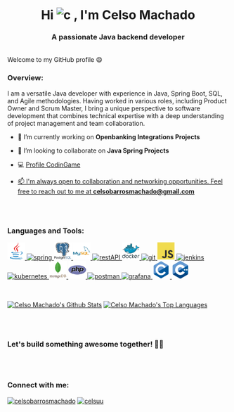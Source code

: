 <h1 align="center">Hi <img src="https://github.com/celsu/celsu/assets/130976830/af95f292-fb76-401e-8109-f10ab1fe838d" alt="c" width="70" height="70"/>
  , I'm Celso Machado</h1>


<h3 align="center">A passionate Java backend developer</h3>
<br>
Welcome to my GitHub profile 😄

<h3 align="left">Overview: </h3>
I am a versatile Java developer with experience in Java, Spring Boot, SQL, and Agile methodologies. Having worked in various roles, including Product Owner and Scrum Master, I bring a unique perspective to software development that combines technical expertise with a deep understanding of project management and team collaboration.

- 🔭 I’m currently working on **Openbanking Integrations Projects**

- 👯 I’m looking to collaborate on **Java Spring Projects**
  
- 💻 <a href="https://www.codingame.com/profile/6962ed44d107df199a727fb22c4f6f5c0552365">Profile CodinGame

  

- 📫 I'm always open to collaboration and networking opportunities. Feel free to reach out to me at **celsobarrosmachado@gmail.com**

<br><br>

<h3 align="left">Languages and Tools:</h3>
<p align="left"> 
  <a href="https://www.java.com" target="_blank" rel="noreferrer"> 
    <img src="https://raw.githubusercontent.com/devicons/devicon/master/icons/java/java-original.svg" alt="java" width="40" height="40"/>
  <a href="https://spring.io/" target="_blank" rel="noreferrer"> 
    <img src="https://www.vectorlogo.zone/logos/springio/springio-icon.svg" alt="spring" width="40" height="40"/>
  <a href="https://www.postgresql.org" target="_blank" rel="noreferrer"> 
    <img src="https://raw.githubusercontent.com/devicons/devicon/master/icons/postgresql/postgresql-original-wordmark.svg" alt="postgresql" width="40" height="40"/>
  <a href="https://www.mysql.com/" target="_blank" rel="noreferrer"> 
    <img src="https://raw.githubusercontent.com/devicons/devicon/master/icons/mysql/mysql-original-wordmark.svg" alt="mysql" width="40" height="40"/>
  <a href="" target="_blank" rel="noreferrer"> 
    <img src="https://github.com/celsu/celsu/assets/130976830/c07bbc4b-9dd1-49dd-b466-7ba04223df2b" alt="restAPI" width="40" height="40"/>
  <a href="https://www.docker.com/" target="_blank" rel="noreferrer"> 
    <img src="https://raw.githubusercontent.com/devicons/devicon/master/icons/docker/docker-original-wordmark.svg" alt="docker" width="40" height="40"/>
  <a href="https://git-scm.com/" target="_blank" rel="noreferrer"> 
    <img src="https://www.vectorlogo.zone/logos/git-scm/git-scm-icon.svg" alt="git" width="40" height="40"/>
  <a href="https://developer.mozilla.org/en-US/docs/Web/JavaScript" target="_blank" rel="noreferrer"> 
    <img src="https://raw.githubusercontent.com/devicons/devicon/master/icons/javascript/javascript-original.svg" alt="javascript" width="40" height="40"/>
  <a href="https://www.jenkins.io" target="_blank" rel="noreferrer"> 
    <img src="https://www.vectorlogo.zone/logos/jenkins/jenkins-icon.svg" alt="jenkins" width="40" height="40"/>
  <a href="https://kubernetes.io" target="_blank" rel="noreferrer"> 
    <img src="https://www.vectorlogo.zone/logos/kubernetes/kubernetes-icon.svg" alt="kubernetes" width="40" height="40"/>
  <a href="https://www.mongodb.com/" target="_blank" rel="noreferrer"> 
    <img src="https://raw.githubusercontent.com/devicons/devicon/master/icons/mongodb/mongodb-original-wordmark.svg" alt="mongodb" width="40" height="40"/>
  <a href="https://www.php.net" target="_blank" rel="noreferrer"> 
    <img src="https://raw.githubusercontent.com/devicons/devicon/master/icons/php/php-original.svg" alt="php" width="40" height="40"/>
  <a href="https://postman.com" target="_blank" rel="noreferrer"> 
    <img src="https://www.vectorlogo.zone/logos/getpostman/getpostman-icon.svg" alt="postman" width="40" height="40"/>
 
  <a href="https://grafana.com" target="_blank" rel="noreferrer"> 
    <img src="https://www.vectorlogo.zone/logos/grafana/grafana-icon.svg" alt="grafana" width="40" height="40"/>
  <a href="https://www.cprogramming.com/" target="_blank" rel="noreferrer"> 
    <img src="https://raw.githubusercontent.com/devicons/devicon/master/icons/c/c-original.svg" alt="c" width="40" height="40"/>
  <a href="https://www.w3schools.com/cpp/" target="_blank" rel="noreferrer"> 
      <img src="https://raw.githubusercontent.com/devicons/devicon/master/icons/cplusplus/cplusplus-original.svg" alt="cplusplus" width="40" height="40"/>
  </p>
<br><br>

<a> 
  <a href="https://github.com/celsu">
    <img alt="Celso Machado's Github Stats" src="https://denvercoder1-github-readme-stats.vercel.app/api?username=celsu&show_icons=true&count_private=true&theme=react&border_color=7F3FBF&bg_color=0D1117&title_color=F85D7F&icon_color=F8D866" height="192px" width="49.5%"/></a>
  <a href="https://github.com/celsu">
    <img alt="Celso Machado's Top Languages" src="https://denvercoder1-github-readme-stats.vercel.app/api/top-langs/?username=celsu&langs_count=8&layout=compact&theme=react&border_color=7F3FBF&bg_color=0D1117&title_color=F85D7F&icon_color=F8D866" height="192px" width="49.5%"/></a>
  <br/>
</a>


<br/><br>
<h3> Let's build something awesome together! 🚀🚀</h3>
<br><br>

<h3 align="left">Connect with me:</h3>
<p align="left">
<a href="https://linkedin.com/in/celsobarrosmachado" target="blank"><img align="center" src="https://raw.githubusercontent.com/rahuldkjain/github-profile-readme-generator/master/src/images/icons/Social/linked-in-alt.svg" alt="celsobarrosmachado" height="30" width="40" /></a>
<a href="https://instagram.com/celsuu" target="blank"><img align="center" src="https://raw.githubusercontent.com/rahuldkjain/github-profile-readme-generator/master/src/images/icons/Social/instagram.svg" alt="celsuu" height="30" width="40" /></a>
</p>




